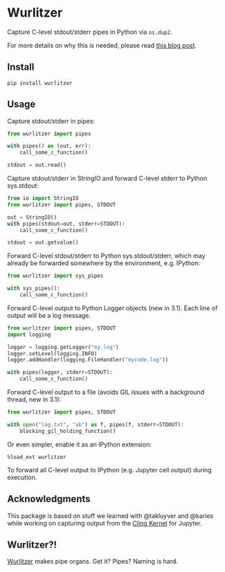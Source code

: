 # Wurlitzer

Capture C-level stdout/stderr pipes in Python via `os.dup2`.

For more details on why this is needed, please read [this blog post](https://eli.thegreenplace.net/2015/redirecting-all-kinds-of-stdout-in-python/).

## Install

    pip install wurlitzer

## Usage

Capture stdout/stderr in pipes:

```python
from wurlitzer import pipes

with pipes() as (out, err):
    call_some_c_function()

stdout = out.read()
```

Capture stdout/stderr in StringIO and forward C-level stderr to Python sys.stdout:

```python
from io import StringIO
from wurlitzer import pipes, STDOUT

out = StringIO()
with pipes(stdout=out, stderr=STDOUT):
    call_some_c_function()

stdout = out.getvalue()
```

Forward C-level stdout/stderr to Python sys.stdout/stderr,
which may already be forwarded somewhere by the environment, e.g. IPython:

```python
from wurlitzer import sys_pipes

with sys_pipes():
    call_some_c_function()
```

Forward C-level output to Python Logger objects (new in 3.1).
Each line of output will be a log message.

```python
from wurlitzer import pipes, STDOUT
import logging

logger = logging.getLogger("my.log")
logger.setLevel(logging.INFO)
logger.addHandler(logging.FileHandler("mycode.log"))

with pipes(logger, stderr=STDOUT):
    call_some_c_function()
```

Forward C-level output to a file (avoids GIL issues with a background thread, new in 3.1):

```python
from wurlitzer import pipes, STDOUT

with open("log.txt", "ab") as f, pipes(f, stderr=STDOUT):
    blocking_gil_holding_function()
```

Or even simpler, enable it as an IPython extension:

```
%load_ext wurlitzer
```

To forward all C-level output to IPython (e.g. Jupyter cell output) during execution.

## Acknowledgments

This package is based on stuff we learned with @takluyver and @karies while working on capturing output from the [Cling Kernel](https://github.com/root-mirror/cling/tree/master/tools/Jupyter/kernel) for Jupyter.

## Wurlitzer?!

[Wurlitzer](https://en.wikipedia.org/wiki/Wurlitzer) makes pipe organs. Get it? Pipes? Naming is hard.
